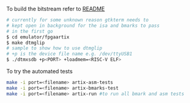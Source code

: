 To build the bitstream refer to [README](fpga/README.md)
```bash
# currently for some unknown reason gtkterm needs to 
# kept open in background for the isa and bmarks to pass
# in the first go 
$ cd emulator/fpgaartix
$ make dtmglip
# sample to show how to use dtmglip
# +p is the device file name e.g. /dev/ttyUSB1
$ ./dtmxsdb +p<PORT> +loadmem=<RISC-V ELF>
```
To try the automated tests 
```bash
make -i port=<filename> artix-asm-tests
make -i port=<filename> artix-bmarks-test
make -i port=<filename> artix-run #to run all bmark and asm tests
```
